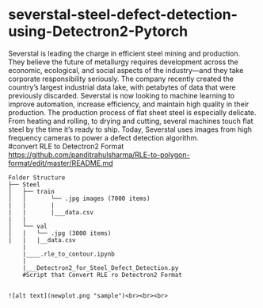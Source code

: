 # severstal-steel-defect-detection-using-Detectron2-Pytorch
Severstal is leading the charge in efficient steel mining and production. They believe the future of metallurgy requires development across the economic, ecological, and social aspects of the industry—and they take corporate responsibility seriously. The company recently created the country’s largest industrial data lake, with petabytes of data that were previously discarded. Severstal is now looking to machine learning to improve automation, increase efficiency, and maintain high quality in their production.  The production process of flat sheet steel is especially delicate. From heating and rolling, to drying and cutting, several machines touch flat steel by the time it’s ready to ship. Today, Severstal uses images from high frequency cameras to power a defect detection algorithm.
<br>
#convert RLE to Detectron2 Format<br>
https://github.com/panditrahulsharma/RLE-to-polygon-format/edit/master/README.md<br>

```
Folder Structure
├── Steel
│   ├── train
│   │       └── .jpg images (7000 items)
|   |       |
|   |       |___data.csv
|   |
│   └── val
│   |   └── .jpg (3000 items)
|   |   |__data.csv
    |
    |____.rle_to_contour.ipynb 
    |
    |___Detectron2_for_Steel_Defect_Detection.py  
    #Script that Convert RLE ro Detectron2 Format
      
   
![alt text](newplot.png "sample")<br><br><br>
